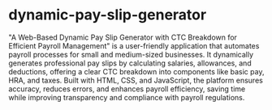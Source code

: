 # dynamic-pay-slip-generator
"A Web-Based Dynamic Pay Slip Generator with CTC Breakdown for Efficient Payroll Management" is a user-friendly application that automates payroll processes for small and medium-sized businesses. It dynamically generates professional pay slips by calculating salaries, allowances, and deductions, offering a clear CTC breakdown into components like basic pay, HRA, and taxes. Built with HTML, CSS, and JavaScript, the platform ensures accuracy, reduces errors, and enhances payroll efficiency, saving time while improving transparency and compliance with payroll regulations.
